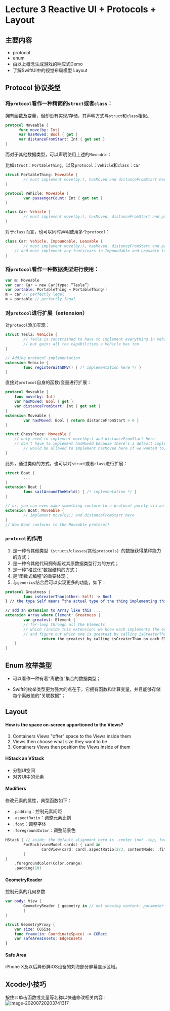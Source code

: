# Lecture 3 Reactive UI + Protocols + Layout

## 主要内容

- protocol
- enum
- 由以上概念生成游戏的响应式Demo
- 了解SwiftUI中的视觉布局模型 Layout

## Protocol 协议类型

### 将`protocol`看作一种精简的`struct`或者`class`：

拥有函数及变量，但却没有实现/存储，其声明方式与`struct`和`class`相似。

```swift
protocol Moveable {
      func move(by: Int)
      var hasMoved: Bool { get }
      var distanceFromStart: Int { get set }
}
```

而对于其他数据类型，可以声明使用上述的`Moveable`：

比如`struct`：`PortableThing`，以及`protocol`：`Vehicle`和`class`：`Car`

```swift
struct PortableThing: Moveable {
		// must implement move(by:), hasMoved and distanceFromStart here 
}

protocol Vehicle: Moveable {
		var passengerCount: Int { get set }
}

class Car: Vehicle {
		// must implement move(by:), hasMoved, distanceFromStart and passengerCount here 
}
```

对于`class`而言，也可以同时声明使用多个`protocol`：

```swift
class Car: Vehicle, Impoundable, Leasable {
		// must implement move(by:), hasMoved, distanceFromStart and passengerCount here 
  	// and must implement any funcs/vars in Impoundable and Leasable too
}
```

### 将`protocol`看作一种数据类型进行使用：

```swift
var m: Moveable
var car: Car = new Car(type: “Tesla”)
var portable: PortableThing = PortableThing()
m = car // perfectly legal
m = portable // perfectly legal
```

### 对`protocol`进行扩展（extension）

对`protocol`添加实现：

```swift
struct Tesla: Vehicle {
		// Tesla is constrained to have to implement everything in Vehicle
		// but gains all the capabilities a Vehicle has too 
}

// Adding protocol implementation
extension Vehicle {
		func registerWithDMV() { /* implementation here */ } 
}
```

直接对`protocol`自身的函数/变量进行扩展：

```swift
protocol Moveable {
    func move(by: Int)
    var hasMoved: Bool { get }
    var distanceFromStart: Int { get set }
}
extension Moveable {
		var hasMoved: Bool { return distanceFromStart > 0 }
}

struct ChessPiece: Moveable {
    // only need to implement move(by:) and distanceFromStart here
    // don’t have to implement hasMoved because there’s a default implementation out there 
		// would be allowed to implement hasMoved here if we wanted to, though
}
```

此外，通过类似的方式，也可以对`struct`或者`class`进行扩展：

```swift
struct Boat {
		...
}
extension Boat {
		func sailAroundTheWorld() { /* implementation */ }
}

// or, you can even make something conform to a protocol purely via an extension ...
extension Boat: Moveable {
		// implement move(by:) and distanceFromStart here 
}
// Now Boat conforms to the Moveable protocol!
```

### `protocol`的作用

1. 是一种令其他类型（`structs`/`classes`/其他`protocols`）的数据获得某种能力的方式；
2. 是一种令其他代码拥有超过其原数据类型行为的方式；
3. 是一种“格式化”数据结构的方式；
4. 是“函数式编程”的重要体现；
5. 与`generics`结合后可以实现更多的功能，如下：

```swift
protocol Greatness {
		func isGreaterThan(other: Self) -> Bool 
} // the type Self means “the actual type of the thing implementing this protocol”

// add an extension to Array like this ...
extension Array where Element: Greatness {
		var greatest: Element {
        // for-loop through all the Elements
        // which (inside this extension) we know each implements the Greatness protocol 
        // and figure out which one is greatest by calling isGreaterThan(other:) on them
				return the greatest by calling isGreaterThan on each Element 
    }
}
```

## Enum 枚举类型

- 可以看作一种有着“离散值”集合的数据类型；

- Swift的枚举类型更为强大的点在于，它拥有函数和计算变量，并且能够存储每个离散值的“关联数据”；

## Layout

#### How is the space on-screen apportioned to the Views?

1. Containers Views "offer" space to the Views inside them
2. Views then choose what size they want to be
3. Containers Views then position the Views inside of them

#### HStack an VStack

- 分割UI空间
- 对齐UI中的元素

#### Modifiers

修改元素的属性，典型函数如下：

- `.padding`：控制元素间距
- `.aspectRatio`：调整元素比例
- `.font`：调整字体
- `.foregroundColor`：调整前景色

```swift
HStack { // aside: the default alignment here is .center (not .top, for example) 		
		ForEach(viewModel.cards) { card in
				CardView(card: card).aspectRatio(2/3, contentMode: .fit) 
		}
}
    .foregroundColor(Color.orange) 
    .padding(10)
```

#### GeometryReader

控制元素的几何参数

```swift
var body: View {
 		GeometryReader { geometry in // not showing content: parameter label ...
		}
}

struct GeometryProxy {
    var size: CGSize
    func frame(in: CoordinateSpace) -> CGRect
    var safeAreaInsets: EdgeInsets
}
```

#### Safe Area

iPhone X及以后异形屏iOS设备的刘海部分屏幕显示区域。

## Xcode小技巧

按住⌘单击函数或变量等名称以快速修改相关内容：![image-20200720203741317](https://tva1.sinaimg.cn/large/007S8ZIlly1ggxpwlu74dj30zy0mi7ma.jpg)

